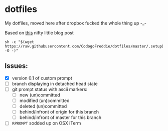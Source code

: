 # dotfiles
My dotfiles, moved here after dropbox fucked the whole thing up -_-

Based on [this](https://developer.atlassian.com/blog/2016/02/best-way-to-store-dotfiles-git-bare-repo/) nifty little blog post

```shell
sh -c "$(wget https://raw.githubusercontent.com/CodogoFreddie/dotfiles/master/.setupDotfiles.sh -O -)"
```

## Issues:
- [x] version 0.1 of custom prompt
- [ ] branch displaying in detached head state
- [ ] git prompt status with ascii markers:
  - [ ] new (un)committed
  - [ ] modified (un)committed
  - [ ] deleted (un)committed
  - [ ] behind/infront of origin for this branch
  - [ ] behind/infront of master for this branch
- [ ] `RPROMPT` sodded up on OSX iTerm
